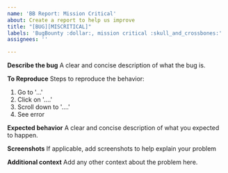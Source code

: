 ```yaml
---
name: 'BB Report: Mission Critical'
about: Create a report to help us improve
title: "[BUG][MISCRITICAL]"
labels: 'BugBounty :dollar:, mission critical :skull_and_crossbones:'
assignees: ''

---
```


**Describe the bug**
A clear and concise description of what the bug is.

**To Reproduce**
Steps to reproduce the behavior:
1. Go to '...'
2. Click on '....'
3. Scroll down to '....'
4. See error

**Expected behavior**
A clear and concise description of what you expected to happen.

**Screenshots**
If applicable, add screenshots to help explain your problem

**Additional context**
Add any other context about the problem here.
